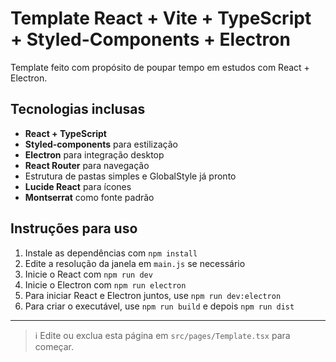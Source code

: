 # Template React + Vite + TypeScript + Styled-Components + Electron

Template feito com propósito de poupar tempo em estudos com React + Electron.

## Tecnologias inclusas

- **React + TypeScript**
- **Styled-components** para estilização
- **Electron** para integração desktop
- **React Router** para navegação
- Estrutura de pastas simples e GlobalStyle já pronto
- **Lucide React** para ícones
- **Montserrat** como fonte padrão

## Instruções para uso

1. Instale as dependências com `npm install`
2. Edite a resolução da janela em `main.js` se necessário
3. Inicie o React com `npm run dev`
4. Inicie o Electron com `npm run electron`
5. Para iniciar React e Electron juntos, use `npm run dev:electron`
6. Para criar o executável, use `npm run build` e depois `npm run dist`

---

> ℹ️ Edite ou exclua esta página em `src/pages/Template.tsx` para começar.